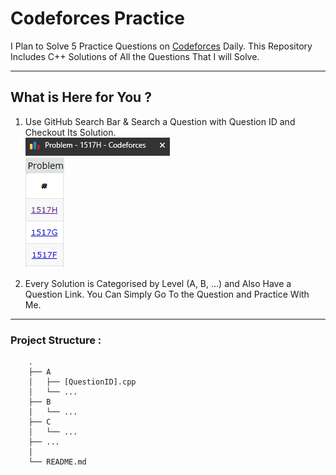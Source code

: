 # Codeforces Practice

I Plan to Solve 5 Practice Questions on [Codeforces](https://codeforces.com/) Daily. This Repository Includes C++ Solutions of All the Questions That I will Solve.

---

## What is Here for You ?

1. Use GitHub Search Bar & Search a Question with Question ID and Checkout Its Solution. <br/>
   ![Question ID 1](./Others/QID1.PNG) <br/>
   ![Question ID 1](./Others/QID2.PNG)

2. Every Solution is Categorised by Level (A, B, ...) and Also Have a Question Link. You Can Simply Go To the Question and Practice With Me.

---

### Project Structure :

```
    .
    ├── A
    │   ├── [QuestionID].cpp
    │   └── ...
    ├── B
    │   └── ...
    ├── C
    │   └── ...
    ├── ...
    │
    └── README.md
```
